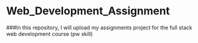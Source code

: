 # Web_Development_Assignment
###In this repository, I will upload my assignments project for the full stack web development course (pw skill)
